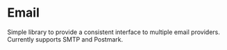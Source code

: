 # Email

Simple library to provide a consistent interface to multiple email providers. Currently supports SMTP and Postmark.
